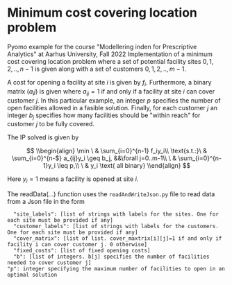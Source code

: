 # Minimum cost covering location problem

Pyomo example for the course "Modellering inden for Prescriptive Analytics" at Aarhus University, Fall 2022
Implementation of a minimum cost covering location problem where a set of potential facility
sites $0,1,2,..,n-1$ is given along with a set of customers $0,1,2,..,m-1$.

A cost for opening a facility at site $i$ is given by $f_i$. Furthermore, a binary matrix $(a_ij)$ is given where
$a_{ij} = 1$ if and only if a facility at site $i$ can cover customer $j$. In this particular example, an integer $p$
specifies the number of open facilities allowed in a fasible solution.
Finally, for each customer $j$ an integer $b_j$ specifies how many facilities should be "within reach" for customer $j$
to be fully covered.

The IP solved is given by

$$
\\begin{align}
  \min        \ & \sum_{i=0}^{n-1} f_iy_i\\
  \text{s.t.:}\ & \sum_{i=0}^{n-$} a_{ij}y_i \geq b_j,   &&\forall j=0..m-1\\
              \ & \sum_{i=0}^{n-1}y_i \leq p,\\
              \ & y_i \text{ all binary}
\\end{align}
$$

Here $y_i=1$ means a facility is opened at site $i$.

The readData(...) function uses the `readAndWriteJson.py` file to read data from a Json file in the form
```
  "site_labels": [list of strings with labels for the sites. One for each site must be provided if any]
  "customer_labels": [list of strings with labels for the customers. One for each site must be provided if any]
  "cover_matrix": [list of list. cover_maxtrix[i][j]=1 if and only if facility i can cover customer j. 0 otherwise]
  "fixed_costs": [list of fixed opening costs]
  "b": [list of integers. b[j] specifies the number of facilities needed to cover customer j]
"p": integer specifying the maximum number of facilities to open in an optimal solution
```
